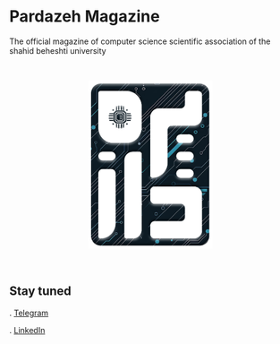 # Pardazeh Magazine
The official magazine of computer science scientific association of the shahid beheshti university

<br>

<!-- <p style="display: block; margin: auto;"><img src="assets\pictures\Logo-outlined-01.png" height = 300 style=""></p> -->
<p style="text-align: center ">
<!-- <div > -->
<img src="assets\pictures\Logo-outlined-01.png" height = 300>
<!-- </div> -->
</p>
<!-- ![Pardazeh Magazine](assets\pictures\Logo-outlined-01.png) -->

<br>

## Stay tuned
. [Telegram](https://t.me/SBU_CS_Mag)

<!-- . [![Caption]()](https://t.me/SBU_CS_Mag) -->

. [LinkedIn](https://linkedin.com/in/SBU_CS_Magazine)